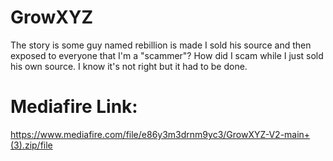# GrowXYZ
The story is some guy named rebillion is made I sold his source and then exposed to everyone that I'm a "scammer"? How did I scam while I just sold his own source. I know it's not right but it had to be done.

# Mediafire Link:
https://www.mediafire.com/file/e86y3m3drnm9yc3/GrowXYZ-V2-main+(3).zip/file
